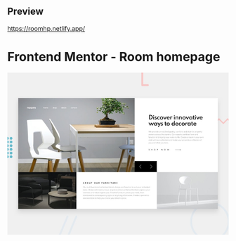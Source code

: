 ## Preview
https://roomhp.netlify.app/
# Frontend Mentor - Room homepage

![Design preview for the Room homepage coding challenge](./design/desktop-preview.jpg)
